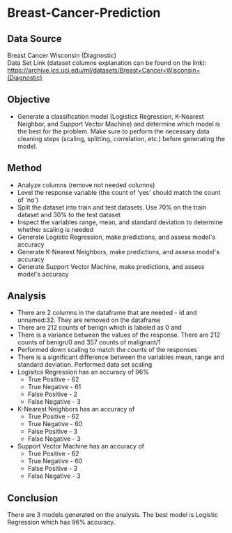 # Breast-Cancer-Prediction
## Data Source
Breast Cancer Wisconsin (Diagnostic)\
Data Set
Link (dataset columns explanation can be found on the link): https://archive.ics.uci.edu/ml/datasets/Breast+Cancer+Wisconsin+(Diagnostic)


## Objective
  - Generate a classification model (Logistics Regression, K-Nearest Neighbor, and Support Vector Machine) and determine which model is the best for the problem. Make sure to perform the necessary data cleaning steps (scaling, splitting, correlation, etc.) before generating the model. 

## Method
  - Analyze columns (remove not needed columns)
  - Level the response variable (the count of 'yes' should match the count of 'no')
  - Split the dataset into train and test datasets. Use 70% on the train dataset and 30% to the test dataset
  - Inspect the variables range, mean, and standard deviation to determine whether scaling is needed
  - Generate Logistic Regression, make predictions, and assess model's accuracy
  - Generate K-Nearest Neighbors, make predictions, and assess model's accuracy
  - Generate Support Vector Machine, make predictions, and assess model's accuracy
  
## Analysis
  - There are 2 columns in the dataframe that are needed - id and unnamed:32. They are removed on the dataframe
  - There are 212 counts of benign which is labeled as 0 and 
  - There is a variance between the values of the response. There are 212 counts of benign/0 and 357 counts of malignant/1
  - Performed down scaling to match the counts of the responses
  - There is a significant difference between the variables mean, range and standard deviation. Performed data set scaling
  - Logisitcs Regression has an accuracy of 96%
    - True Positive - 62
    - True Negative - 61
    - False Positive - 2
    - False Negative - 3
  - K-Nearest Neighbors has an accuracy of 
    - True Positive - 62
    - True Negative - 60
    - False Positive - 3
    - False Negative - 3
  - Support Vector Machine has an accuracy of 
    - True Positive - 62
    - True Negative - 60
    - False Positive - 3
    - False Negative - 3

## Conclusion
There are 3 models generated on the analysis. The best model is Logistic Regression which has 96% accuracy. 
